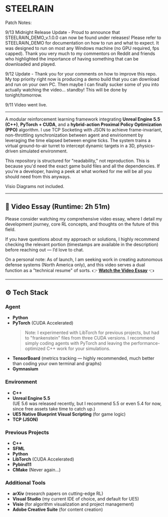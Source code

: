 # STEELRAIN

Patch Notes:

9/13 Midnight Release Update - Proud to announce that STEELRAIN_DEMO_v.1.0.0 can now be found under releases! Please refer to STEELRAIN_DEMO for documentation on how to run and what to expect. It was designed to run on most any Windows machine (no GPU required, fps capped). Thank you very much to my commentors on Reddit and friends who highlighted the importance of having something that can be downloaded and played.

9/12 Update - Thank you for your comments on how to improve this repo. My top priority right now is producing a demo build that you can download and run on your own PC. Then maybe I can finally sucker some of you into actually watching the video... standby! This will be done by tonight/tomorrow.

9/11 Video went live. 

---

A modular reinforcement learning framework integrating **Unreal Engine 5.5 (C++)**, **PyTorch + CUDA**, and a **hybrid-action Proximal Policy Optimization (PPO)** algorithm.
I use TCP Socketing with JSON to achieve frame-invariant, non-throttling synchronization between agent and envirionment by leveraging the time elapsed between engine ticks.
The system trains a virtual ground-to-air turret to intercept dynamic targets in a 3D, physics-driven simulated environment.

This repository is structured for "readability," not reproduction. This is because you'd need the exact game build files and all the dependencies. If you're a developer, having a peek at what worked for me will be all you should need from this anyways.

Visio Diagrams not included.

---

## 🎥 Video Essay (Runtime: 2h 51m)

Please consider watching my comprehensive video essay, where I detail my development journey, core RL concepts, and thoughts on the future of this field.  

If you have questions about my approach or solutions, I highly recommend checking the relevant portion (timestamps are available in the description) before reaching out — I’d love to chat.  

On a personal note: As of launch, I am seeking work in creating autonomous defense systems (North America only), and this video serves a dual function as a "technical resume" of sorts.
👉 **[Watch the Video Essay](https://www.youtube.com/watch?v=tdVDrrg8ArQ)** 👈  

---

## ⚙️ Tech Stack

### Agent
- **Python**
- **PyTorch** (CUDA Accelerated)  
  > Note: I experimented with LibTorch for previous projects, but had to "frankenstein" files from three CUDA versions. I recommend simply coding agents with PyTorch and leaving the performance-optimized C++ work for your simulations.  
- **TensorBoard** (metrics tracking — highly recommended, much better than coding your own terminal and graphs)  
- **Gymnasium**

### Environment
- **C++**
- **Unreal Engine 5.5**  
  (UE 5.6 was released recently, but I recommend 5.5 or even 5.4 for now, since free assets take time to catch up.)  
- **UE5 Native Blueprint Visual Scripting** (for game logic)  
- **TCP (JSON)**

### Previous Projects
- **C++**
- **SFML**
- **Python**
- **LibTorch** (CUDA Accelerated)
- **Pybind11** 
- **CMake** (Never again...)

### Additional Tools
- **arXiv** (research papers on cutting-edge RL)  
- **Visual Studio** (my current IDE of choice, and default for UE5)
- **Visio** (for algorithm visualization and project management)  
- **Adobe Creative Suite** (for content creation)  

